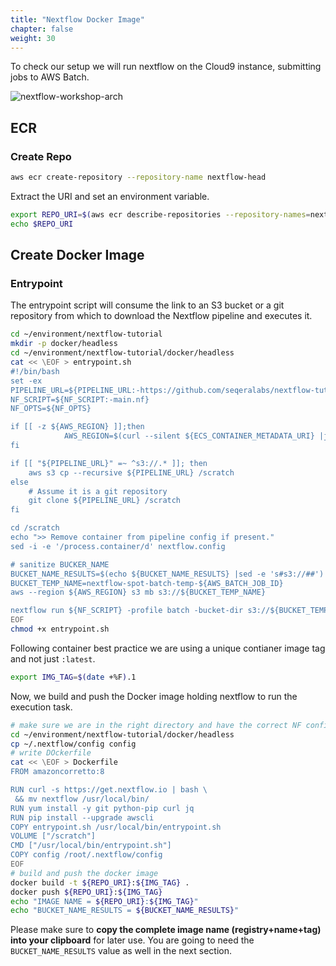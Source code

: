 ```yaml
---
title: "Nextflow Docker Image"
chapter: false
weight: 30
---
```




To check our setup we will run nextflow on the Cloud9 instance, submitting jobs to AWS Batch.

![nextflow-workshop-arch](/images/nextflow-on-aws-batch/nextflow-workshop-arch.png)

## ECR

### Create Repo

```bash
aws ecr create-repository --repository-name nextflow-head 
```

Extract the URI and set an environment variable.

```bash
export REPO_URI=$(aws ecr describe-repositories --repository-names=nextflow-head |jq -r '.repositories[0].repositoryUri')
echo $REPO_URI
```

## Create Docker Image

### Entrypoint

The entrypoint script will consume the link to an S3 bucket or a git repository from which to download the Nextflow pipeline and executes it.

```bash
cd ~/environment/nextflow-tutorial
mkdir -p docker/headless
cd ~/environment/nextflow-tutorial/docker/headless
cat << \EOF > entrypoint.sh
#!/bin/bash
set -ex
PIPELINE_URL=${PIPELINE_URL:-https://github.com/seqeralabs/nextflow-tutorial.git}
NF_SCRIPT=${NF_SCRIPT:-main.nf}
NF_OPTS=${NF_OPTS}

if [[ -z ${AWS_REGION} ]];then
            AWS_REGION=$(curl --silent ${ECS_CONTAINER_METADATA_URI} |jq -r '.Labels["com.amazonaws.ecs.task-arn"]' |awk -F: '{print $4}')
fi

if [[ "${PIPELINE_URL}" =~ ^s3://.* ]]; then
    aws s3 cp --recursive ${PIPELINE_URL} /scratch
else
    # Assume it is a git repository
    git clone ${PIPELINE_URL} /scratch
fi

cd /scratch
echo ">> Remove container from pipeline config if present."
sed -i -e '/process.container/d' nextflow.config

# sanitize BUCKER_NAME
BUCKET_NAME_RESULTS=$(echo ${BUCKET_NAME_RESULTS} |sed -e 's#s3://##')
BUCKET_TEMP_NAME=nextflow-spot-batch-temp-${AWS_BATCH_JOB_ID}
aws --region ${AWS_REGION} s3 mb s3://${BUCKET_TEMP_NAME}

nextflow run ${NF_SCRIPT} -profile batch -bucket-dir s3://${BUCKET_TEMP_NAME} ${NF_OPTS} --output s3://${BUCKET_NAME_RESULTS}/${AWS_BATCH_JOB_ID}
EOF
chmod +x entrypoint.sh
```

Following container best practice we are using a unique contianer image tag and not just `:latest`.

```bash
export IMG_TAG=$(date +%F).1
```

Now, we build and push the Docker image holding nextflow to run the execution task.

```bash
# make sure we are in the right directory and have the correct NF config
cd ~/environment/nextflow-tutorial/docker/headless
cp ~/.nextflow/config config
# write DOckerfile
cat << \EOF > Dockerfile
FROM amazoncorretto:8

RUN curl -s https://get.nextflow.io | bash \
 && mv nextflow /usr/local/bin/
RUN yum install -y git python-pip curl jq
RUN pip install --upgrade awscli
COPY entrypoint.sh /usr/local/bin/entrypoint.sh
VOLUME ["/scratch"]
CMD ["/usr/local/bin/entrypoint.sh"]
COPY config /root/.nextflow/config
EOF
# build and push the docker image
docker build -t ${REPO_URI}:${IMG_TAG} .
docker push ${REPO_URI}:${IMG_TAG}
echo "IMAGE NAME = ${REPO_URI}:${IMG_TAG}"
echo "BUCKET_NAME_RESULTS = ${BUCKET_NAME_RESULTS}"
```

Please make sure to **copy the complete image name (registry+name+tag) into your clipboard** for later use. You are going to need the `BUCKET_NAME_RESULTS` value as well in the next section.